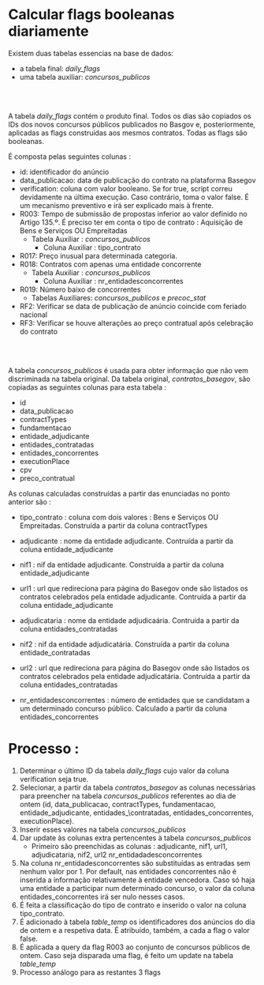 # Calcular flags booleanas diariamente 

Existem duas tabelas essencias na base de dados: 

- a tabela final: *daily_flags*
- uma tabela auxiliar: *concursos\_publicos*


<br>
<br>


A tabela *daily_flags* contém o produto final. Todos os dias são copiados os IDs dos novos concursos públicos publicados no Basgov e, posteriormente, aplicadas as flags construídas aos mesmos contratos. Todas as flags são booleanas. 

É composta pelas seguintes colunas : 

- id: identificador do anúncio
- data\_publicacao: data de publicação do contrato na plataforma Basegov
- verification: coluna com valor booleano. Se for true, script correu devidamente na última execução. Caso contrário, toma o valor false. É um mecanismo preventivo e irá ser explicado mais à frente. 
- R003: Tempo de submissão de propostas inferior ao valor definido no Artigo 135.º. É preciso ter em conta o tipo de contrato : Aquisição de Bens e Serviços OU Empreitadas
    - Tabela Auxiliar : *concursos\_publicos*
        - Coluna Auxiliar : tipo\_contrato
- R017: Preço inusual para determinada categoria. 
- R018: Contratos com apenas uma entidade concorrente
    - Tabela Auxiliar : *concursos\_publicos*
        - Coluna Auxiliar : nr\_entidadesconcorrentes
- R019: Número baixo de concorrentes
    - Tabelas Auxiliares: *concursos_publicos* e *precoc_stat*
- RF2: Verificar se data de publicação de anúncio coincide com feriado nacional
- RF3: Verificar se houve alterações ao preço contratual após celebração do contrato


<br>
<br>


A tabela *concursos\_publicos* é usada para obter informação que não vem discriminada na tabela original. Da tabela original, *contratos_basegov*, são copiadas as seguintes colunas para esta tabela : 

- id
- data\_publicacao
- contractTypes
- fundamentacao
- entidade_adjudicante
- entidades_contratadas
- entidades_concorrentes
- executionPlace
- cpv
- preco_contratual


As colunas calculadas construídas a partir das enunciadas no ponto anterior são :

- tipo\_contrato : coluna com dois valores : Bens e Serviços OU Empreitadas. Construída a partir da coluna contractTypes
- adjudicante : nome da entidade adjudicante. Contruída a partir da coluna entidade\_adjudicante
- nif1 : nif da entidade adjudicante. Construída a partir da coluna entidade\_adjudicante
- url1 : url que redireciona para página do Basegov onde são listados os contratos celebrados pela entidade adjudicante. Contruída a partir da coluna entidade\_adjudicante

- adjudicataria : nome da entidade adjudicaária. Contruída a partir da coluna entidades\_contratadas
- nif2 : nif da entidade adjudicatária. Construída a partir da coluna entidade\_contratadas
- url2 : url que redireciona para página do Basegov onde são listados os contratos celebrados pela entidade adjudicatária. Contruída a partir da coluna entidades\_contratadas
- nr\_entidadesconcorrentes : número de entidades que se candidatam a um determinado concurso público. Calculado a partir da coluna entidades\_concorrentes



# Processo : 

1. Determinar o último ID da tabela *daily_flags* cujo valor da coluna verification seja true.  
2. Selecionar, a partir da tabela *contratos\_basegov* as colunas necessárias para preencher na tabela *concursos\_publicos* referentes ao dia de ontem (id, data\_publicacao, contractTypes, fundamentacao, entidade\_adjudicante, entidades_\contratadas, entidades\_concorrentes, executionPlace). 
3. Inserir esses valores na tabela *concursos\_publicos*
4. Dar update às colunas extra pertencentes à tabela *concursos\_publicos*
    - Primeiro são preenchidas as colunas : adjudicante, nif1, url1, adjudicataria, nif2, url2 nr\_entidadadesconcorrentes
5. Na coluna nr\_entidadesconcorrentes são substituídas as entradas sem nenhum valor por 1. Por default, nas entidades concorrentes não é inserida a informação relativamente à entidade vencedora. Caso só haja uma entidade a participar num determinado concurso, o valor da coluna entidades\_concorrentes irá ser nulo nesses casos. 
6. É feita a classificação do tipo de contrato e inserido o valor na coluna tipo\_contrato.
7. É adicionado à tabela *table_temp* os identificadores dos anúncios do dia de ontem e a respetiva data. É atribuído, também, a cada a flag o valor false. 
8. É aplicada a query da flag R003 ao conjunto de concursos públicos de ontem. Caso seja disparada uma flag, é feito um update na tabela *table\_temp*
9. Processo análogo para as restantes 3 flags


<br>
<br>

<!--- O cronjob é definido da seguinte forma: 

```
$ crontab -e 

# inserir este comando
0 9 * * * /home/francisco/MECAD/COMP/comp/bin/python3 /home/francisco/MECAD/2º\ Ano/Estágio/forcera/scripts/cron_jobs/daily_ids.py
```
---!>
